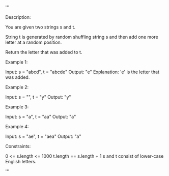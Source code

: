 '''

Description:

You are given two strings s and t.

String t is generated by random shuffling string s and then add one more letter at a random position.

Return the letter that was added to t.

 

Example 1:

Input: s = "abcd", t = "abcde"
Output: "e"
Explanation: 'e' is the letter that was added.



Example 2:

Input: s = "", t = "y"
Output: "y"



Example 3:

Input: s = "a", t = "aa"
Output: "a"



Example 4:

Input: s = "ae", t = "aea"
Output: "a"
 

Constraints:

0 <= s.length <= 1000
t.length == s.length + 1
s and t consist of lower-case English letters.

'''